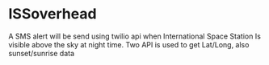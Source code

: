 # ISSoverhead
A SMS alert will be send using twilio api when International Space Station Is visible above the sky at night time.
Two API is used to get Lat/Long, also sunset/sunrise data
